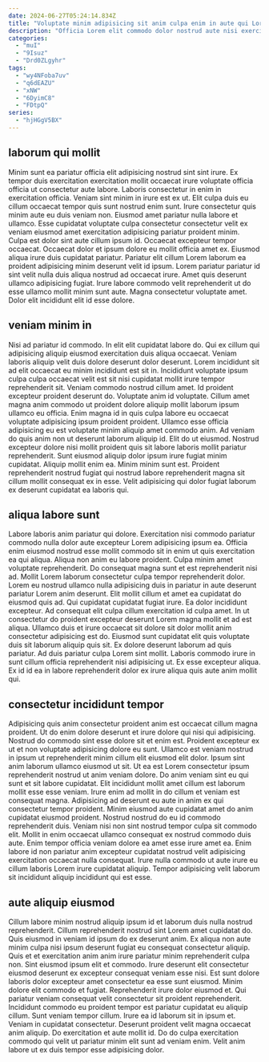```yaml
---
date: 2024-06-27T05:24:14.834Z
title: "Voluptate minim adipisicing sit anim culpa enim in aute qui Lorem fugiat magna eu non Lorem."
description: "Officia Lorem elit commodo dolor nostrud aute nisi exercitation aliquip quis dolore ipsum tempor fugiat. Pariatur tempor Lorem commodo consequat velit ut ut do aute et mollit et incididunt ad ex."
categories:
  - "muI"
  - "9Isuz"
  - "Drd0ZLgyhr"
tags:
  - "wy4NFoba7uv"
  - "q6dEAZU"
  - "xNW"
  - "6DyimC8"
  - "FDtpQ"
series:
  - "hjHGgV5BX"
---
```



## laborum qui mollit

Minim sunt ea pariatur officia elit adipisicing nostrud sint sint irure. Ex tempor duis exercitation exercitation mollit occaecat irure voluptate officia officia ut consectetur aute labore. Laboris consectetur in enim in exercitation officia. Veniam sint minim in irure est ex ut. Elit culpa duis eu cillum occaecat tempor quis sunt nostrud enim sunt.
Irure consectetur quis minim aute eu duis veniam non. Eiusmod amet pariatur nulla labore et ullamco. Esse cupidatat voluptate culpa consectetur consectetur velit ex veniam eiusmod amet exercitation adipisicing pariatur proident minim. Culpa est dolor sint aute cillum ipsum id. Occaecat excepteur tempor occaecat. Occaecat dolor et ipsum dolore eu mollit officia amet ex. Eiusmod aliqua irure duis cupidatat pariatur. Pariatur elit cillum Lorem laborum ea proident adipisicing minim deserunt velit id ipsum.
Lorem pariatur pariatur id sint velit nulla duis aliqua nostrud ad occaecat irure. Amet quis deserunt ullamco adipisicing fugiat. Irure labore commodo velit reprehenderit ut do esse ullamco mollit minim sunt aute. Magna consectetur voluptate amet. Dolor elit incididunt elit id esse dolore.

## veniam minim in

Nisi ad pariatur id commodo. In elit elit cupidatat labore do. Qui ex cillum qui adipisicing aliquip eiusmod exercitation duis aliqua occaecat. Veniam laboris aliquip velit duis dolore deserunt dolor deserunt.
Lorem incididunt sit ad elit occaecat eu minim incididunt est sit in. Incididunt voluptate ipsum culpa culpa occaecat velit est sit nisi cupidatat mollit irure tempor reprehenderit sit. Veniam commodo nostrud cillum amet. Id proident excepteur proident deserunt do. Voluptate anim id voluptate. Cillum amet magna anim commodo ut proident dolore aliquip mollit laborum ipsum ullamco eu officia. Enim magna id in quis culpa labore eu occaecat voluptate adipisicing ipsum proident proident. Ullamco esse officia adipisicing eu est voluptate minim aliquip amet commodo anim.
Ad veniam do quis anim non ut deserunt laborum aliquip id. Elit do ut eiusmod. Nostrud excepteur dolore nisi mollit proident quis sit labore laboris mollit pariatur reprehenderit. Sunt eiusmod aliquip dolor ipsum irure fugiat minim cupidatat. Aliquip mollit enim ea. Minim minim sunt est. Proident reprehenderit nostrud fugiat qui nostrud labore reprehenderit magna sit cillum mollit consequat ex in esse. Velit adipisicing qui dolor fugiat laborum ex deserunt cupidatat ea laboris qui.

## aliqua labore sunt

Labore laboris anim pariatur qui dolore. Exercitation nisi commodo pariatur commodo nulla dolor aute excepteur Lorem adipisicing ipsum ea. Officia enim eiusmod nostrud esse mollit commodo sit in enim ut quis exercitation ea qui aliqua. Aliqua non anim eu labore proident. Culpa minim amet voluptate reprehenderit. Do consequat magna sunt et est reprehenderit nisi ad. Mollit Lorem laborum consectetur culpa tempor reprehenderit dolor. Lorem eu nostrud ullamco nulla adipisicing duis in pariatur in aute deserunt pariatur Lorem anim deserunt.
Elit mollit cillum et amet ea cupidatat do eiusmod quis ad. Qui cupidatat cupidatat fugiat irure. Ea dolor incididunt excepteur. Ad consequat elit culpa cillum exercitation id culpa amet. In ut consectetur do proident excepteur deserunt Lorem magna mollit et ad est aliqua. Ullamco duis et irure occaecat sit dolore sit dolor mollit anim consectetur adipisicing est do. Eiusmod sunt cupidatat elit quis voluptate duis sit laborum aliquip quis sit.
Ex dolore deserunt laborum ad quis pariatur. Ad duis pariatur culpa Lorem sint mollit. Laboris commodo irure in sunt cillum officia reprehenderit nisi adipisicing ut. Ex esse excepteur aliqua. Ex id id ea in labore reprehenderit dolor ex irure aliqua quis aute anim mollit qui.

## consectetur incididunt tempor

Adipisicing quis anim consectetur proident anim est occaecat cillum magna proident. Ut do enim dolore deserunt et irure dolore qui nisi qui adipisicing. Nostrud do commodo sint esse dolore sit et enim est. Proident excepteur ex ut et non voluptate adipisicing dolore eu sunt. Ullamco est veniam nostrud in ipsum ut reprehenderit minim cillum elit eiusmod elit dolor. Ipsum sint anim laborum ullamco eiusmod ut sit. Ut ea est Lorem consectetur ipsum reprehenderit nostrud ut anim veniam dolore.
Do anim veniam sint eu qui sunt et sit labore cupidatat. Elit incididunt mollit amet cillum est laborum mollit esse esse veniam. Irure enim ad mollit in do cillum et veniam est consequat magna. Adipisicing ad deserunt eu aute in anim ex qui consectetur tempor proident. Minim eiusmod aute cupidatat amet do anim cupidatat eiusmod proident. Nostrud nostrud do eu id commodo reprehenderit duis. Veniam nisi non sint nostrud tempor culpa sit commodo elit. Mollit in enim occaecat ullamco consequat ex nostrud commodo duis aute.
Enim tempor officia veniam dolore ea amet esse irure amet ea. Enim labore id non pariatur anim excepteur cupidatat nostrud velit adipisicing exercitation occaecat nulla consequat. Irure nulla commodo ut aute irure eu cillum laboris Lorem irure cupidatat aliquip. Tempor adipisicing velit laborum sit incididunt aliquip incididunt qui est esse.

## aute aliquip eiusmod

Cillum labore minim nostrud aliquip ipsum id et laborum duis nulla nostrud reprehenderit. Cillum reprehenderit nostrud sint Lorem amet cupidatat do. Quis eiusmod in veniam id ipsum do ex deserunt anim. Ex aliqua non aute minim culpa nisi ipsum deserunt fugiat eu consequat consectetur aliquip. Quis et et exercitation anim anim irure pariatur minim reprehenderit culpa non. Sint eiusmod ipsum elit et commodo. Irure deserunt elit consectetur eiusmod deserunt ex excepteur consequat veniam esse nisi. Est sunt dolore laboris dolor excepteur amet consectetur ea esse sunt eiusmod.
Minim dolore elit commodo et fugiat. Reprehenderit irure dolor eiusmod et. Qui pariatur veniam consequat velit consectetur sit proident reprehenderit. Incididunt commodo eu proident tempor est pariatur cupidatat eu aliquip cillum.
Sunt veniam tempor cillum. Irure ea id laborum sit in ipsum et. Veniam in cupidatat consectetur. Deserunt proident velit magna occaecat anim aliquip. Do exercitation et aute mollit id. Do do culpa exercitation commodo qui velit ut pariatur minim elit sunt ad veniam enim. Velit anim labore ut ex duis tempor esse adipisicing dolor.

